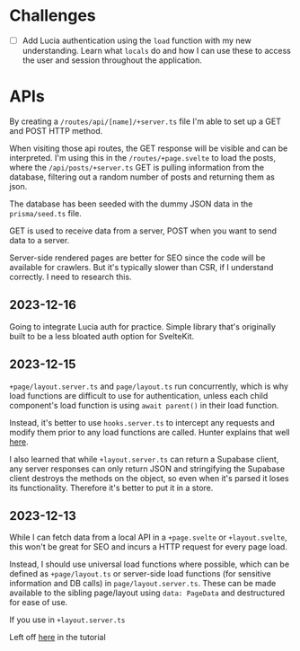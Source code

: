 # Challenges

-   [ ] Add Lucia authentication using the `load` function with my new understanding. Learn what `locals` do and how I can use these to access the user and session throughout the application.

# APIs

By creating a `/routes/api/[name]/+server.ts` file I'm able to set up a GET and POST HTTP method.

When visiting those api routes, the GET response will be visible and can be interpreted. I'm using this in the `/routes/+page.svelte` to load the posts, where the `/api/posts/+server.ts` GET is pulling information from the database, filtering out a random number of posts and returning them as json.

The database has been seeded with the dummy JSON data in the `prisma/seed.ts` file.

GET is used to receive data from a server, POST when you want to send data to a server.

Server-side rendered pages are better for SEO since the code will be available for crawlers. But it's typically slower than CSR, if I understand correctly. I need to research this.

## 2023-12-16

Going to integrate Lucia auth for practice. Simple library that's originally built to be a less bloated auth option for SvelteKit.



## 2023-12-15

`+page/layout.server.ts` and `page/layout.ts` run concurrently, which is why load functions are difficult to use for authentication, unless each child component's load function is using `await parent()` in their load function.

Instead, it's better to use `hooks.server.ts` to intercept any requests and modify them prior to any load functions are called. Hunter explains that well [here](https://www.youtube.com/watch?v=K1Tya6ovVOI).

I also learned that while `+layout.server.ts` can return a Supabase client, any server responses can only return JSON and stringifying the Supabase client destroys the methods on the object, so even when it's parsed it loses its functionality. Therefore it's better to put it in a store.

## 2023-12-13

While I can fetch data from a local API in a `+page.svelte` or `+layout.svelte`, this won't be great for SEO and incurs a HTTP request for every page load.

Instead, I should use universal load functions where possible, which can be defined as `+page/layout.ts` or server-side load functions (for sensitive information and DB calls) in `page/layout.server.ts`. These can be made available to the sibling page/layout using `data: PageData` and destructured for ease of use.

If you use in `+layout.server.ts`

Left off [here](https://youtu.be/rsmLu5nmh4g?si=LuMiPLwLFVGpkBAH&t=4055) in the tutorial
